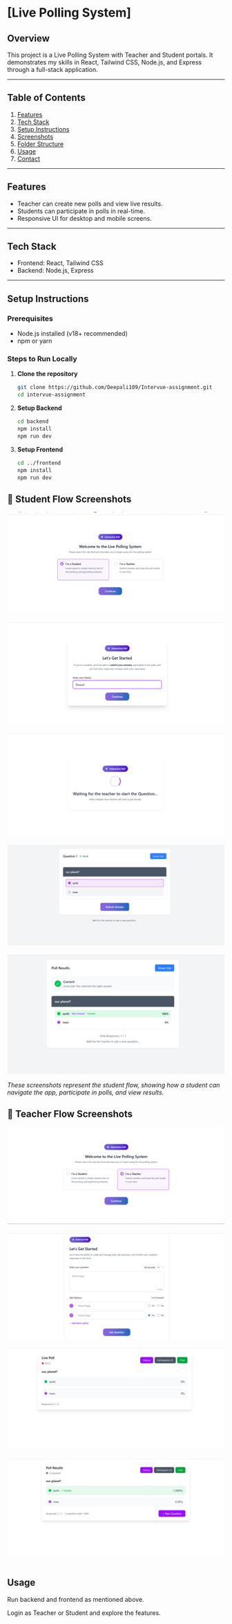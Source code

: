 # [Live Polling System]

## Overview

This project is a Live Polling System with Teacher and Student portals.
It demonstrates my skills in React, Tailwind CSS, Node.js, and Express through a full-stack application.

---

## Table of Contents

1. [Features](#features)
2. [Tech Stack](#tech-stack)
3. [Setup Instructions](#setup-instructions)
4. [Screenshots](#screenshots)
5. [Folder Structure](#folder-structure)
6. [Usage](#usage)
7. [Contact](#contact)

---

## Features

- Teacher can create new polls and view live results.
- Students can participate in polls in real-time.
- Responsive UI for desktop and mobile screens.

---

## Tech Stack

- Frontend: React, Tailwind CSS
- Backend: Node.js, Express

---

## Setup Instructions

### Prerequisites

- Node.js installed (v18+ recommended)
- npm or yarn

### Steps to Run Locally

1. **Clone the repository**

   ```bash
   git clone https://github.com/Deepali109/Intervue-assignment.git
   cd intervue-assignment

   ```

2. **Setup Backend**

   ```bash
   cd backend
   npm install
   npm run dev

   ```

3. **Setup Frontend**
   ```bash
   cd ../frontend
   npm install
   npm run dev
   ```

## 📸 Student Flow Screenshots

<p align="center">
  <img src="Screenshot (112).png" alt="Home Screen" /> &nbsp;&nbsp;
  <img src="Screenshot (113).png" alt="Poll List" /> &nbsp;&nbsp;
  <img src="Screenshot (114).png" alt="Poll Details" /> <br><br>
  <img src="Screenshot (118).png" alt="Poll Submission" /> &nbsp;&nbsp;
  <img src="Screenshot (119).png" alt="Poll Results" />
</p>

*These screenshots represent the student flow, showing how a student can navigate the app, participate in polls, and view results.*

## 📸 Teacher Flow Screenshots

<p align="center">
  <img src="Screenshot (115).png" alt="Home Screen" /> &nbsp;&nbsp;
  <img src="Screenshot (116).png" alt="Poll List" /> &nbsp;&nbsp;
  <img src="Screenshot (117).png" alt="Poll Details" /> <br><br>
  <img src="Screenshot (120).png" alt="Poll Submission" /> &nbsp;&nbsp;
  
</p>


## Usage

Run backend and frontend as mentioned above.

Login as Teacher or Student and explore the features.
